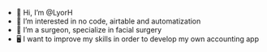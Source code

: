 - 👋 Hi, I’m @LyorH
- 👀 I’m interested in no code, airtable and automatization
- 💉 I’m a surgeon, specialize in facial surgery
- 🖥 I want to improve my skills in order to develop my own accounting app

<!---
LyorH/LyorH is a ✨ special ✨ repository because its `README.md` (this file) appears on your GitHub profile.
You can click the Preview link to take a look at your changes.
--->

